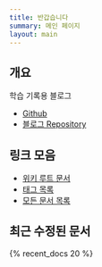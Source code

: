 ```yaml
---
title: 반갑습니다
summary: 메인 페이지
layout: main
---
```


## 개요

학습 기록용 블로그

- [Github](https://github.com/reudekx)
- [블로그 Repository](https://github.com/reudekx/reudekx.github.io)

## 링크 모음

- [위키 루트 문서](/wiki)
- [태그 목록](/tags)
- [모든 문서 목록](/all)

## 최근 수정된 문서

{% recent_docs 20 %}